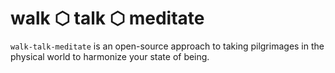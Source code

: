 # walk ⬡ talk ⬡ meditate

`walk-talk-meditate` is an open-source approach to taking pilgrimages in the physical world to harmonize your state of being.
